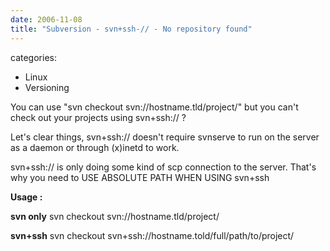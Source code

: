 ```yaml
---
date: 2006-11-08
title: "Subversion - svn+ssh-// - No repository found"
---
```








categories:
- Linux
- Versioning


You can use "svn checkout svn://hostname.tld/project/" but you can't check out your projects using svn+ssh:// ?

Let's clear things, svn+ssh:// doesn't require svnserve to run on the server as a daemon or through (x)inetd to work.

svn+ssh:// is only doing some kind of scp connection to the server.
That's why you need to USE ABSOLUTE PATH WHEN USING svn+ssh

**Usage :**

**svn only**
svn checkout svn://hostname.tld/project/

**svn+ssh**
svn checkout svn+ssh://hostname.told/full/path/to/project/

